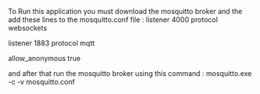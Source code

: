 To Run this application you must download the mosquitto broker and the add these lines to the mosquitto.conf file :
listener 4000
protocol websockets

listener 1883
protocol mqtt

allow_anonymous true

and after that run the mosquitto broker using this command :
mosquitto.exe -c -v mosquitto.conf

 
 
